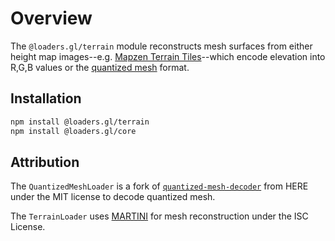 # Overview

The `@loaders.gl/terrain` module reconstructs mesh surfaces from either height
map images--e.g. [Mapzen Terrain Tiles][mapzen_terrain_tiles]--which encode
elevation into R,G,B values or the [quantized mesh][quantized_mesh] format.

[mapzen_terrain_tiles]: https://github.com/tilezen/joerd/blob/master/docs/formats.md
[quantized_mesh]: https://github.com/CesiumGS/quantized-mesh

## Installation

```bash
npm install @loaders.gl/terrain
npm install @loaders.gl/core
```

## Attribution

The `QuantizedMeshLoader` is a fork of
[`quantized-mesh-decoder`](https://github.com/heremaps/quantized-mesh-decoder)
from HERE under the MIT license to decode quantized mesh.

The `TerrainLoader` uses [MARTINI](https://github.com/mapbox/martini) for mesh
reconstruction under the ISC License.
